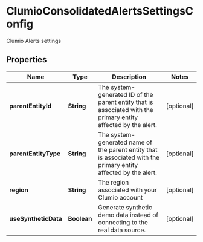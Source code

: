 

# ClumioConsolidatedAlertsSettingsConfig

Clumio Alerts settings

## Properties

| Name | Type | Description | Notes |
|------------ | ------------- | ------------- | -------------|
|**parentEntityId** | **String** | The system-generated ID of the parent entity that is associated with the primary entity affected by the alert. |  [optional] |
|**parentEntityType** | **String** | The system-generated name of the parent entity that is associated with the primary entity affected by the alert. |  [optional] |
|**region** | **String** | The region associated with your Clumio account |  [optional] |
|**useSyntheticData** | **Boolean** | Generate synthetic demo data instead of connecting to the real data source. |  [optional] |



